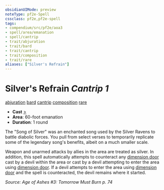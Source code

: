 ```yaml
---
obsidianUIMode: preview
noteType: pf2e-Spell
cssclass: pf2e,pf2e-spell
tags:
- compendium/src/pf2e/aoa3
- spell/area/emanation
- spell/cantrip
- trait/abjuration
- trait/bard
- trait/cantrip
- trait/composition
- trait/rare
aliases: ["Silver's Refrain"]
---
```

# Silver's Refrain *Cantrip 1*   
[abjuration](rules/traits/abjuration.md "Abjuration School Trait")  [bard](rules/traits/bard.md "Bard Class Trait")  [cantrip](rules/traits/cantrip.md "Cantrip Spell Trait")  [composition](rules/traits/composition.md "Composition Spell Trait")  [rare](rules/traits/rare.md "Rare Rarity Trait")  

- **Cast** [>](rules/core-rulebook/chapter-9-playing-the-game.md#Actions "Single Action") 
- **Area**: 60-foot emanation
- **Duration**: 1 round

The "Song of Silver" was an enchanted song used by the Silver Ravens to battle diabolic forces. You pull from select verses to temporarily replicate some of the legendary song's benefits, albeit on a much smaller scale.

Weapon and unarmed attacks by allies in the area are treated as silver. In addition, this spell automatically attempts to counteract any [dimension door](compendium/spells/dimension-door.md) cast by a devil within the area or cast by a devil attempting to enter the area using [dimension door](compendium/spells/dimension-door.md). If a devil attempts to enter the area using [dimension door](compendium/spells/dimension-door.md) and the spell is counteracted, the devil remains where it started.

*Source: Age of Ashes #3: Tomorrow Must Burn p. 74*